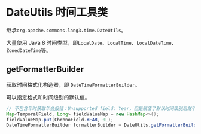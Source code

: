 # DateUtils 时间工具类

继承`org.apache.commons.lang3.time.DateUtils`。

大量使用 Java 8 时间类型，即`LocalDate`、`LocalTime`、`LocalDateTime`、`ZonedDateTime`等。

## getFormatterBuilder

获取时间格式化构造器，即 `DateTimeFormatterBuilder`。

可以指定格式和时间级别的默认值。

```java
// 不包含年时获取年会报错：Unsupported field: Year，但是赋值了默认时间级别后就不会
Map<TemporalField, Long> fieldValueMap = new HashMap<>();
fieldValueMap.put(ChronoField.YEAR, 0L);
DateTimeFormatterBuilder formatterBuilder = DateUtils.getFormatterBuilder("MM-dd", fieldValueMap);

